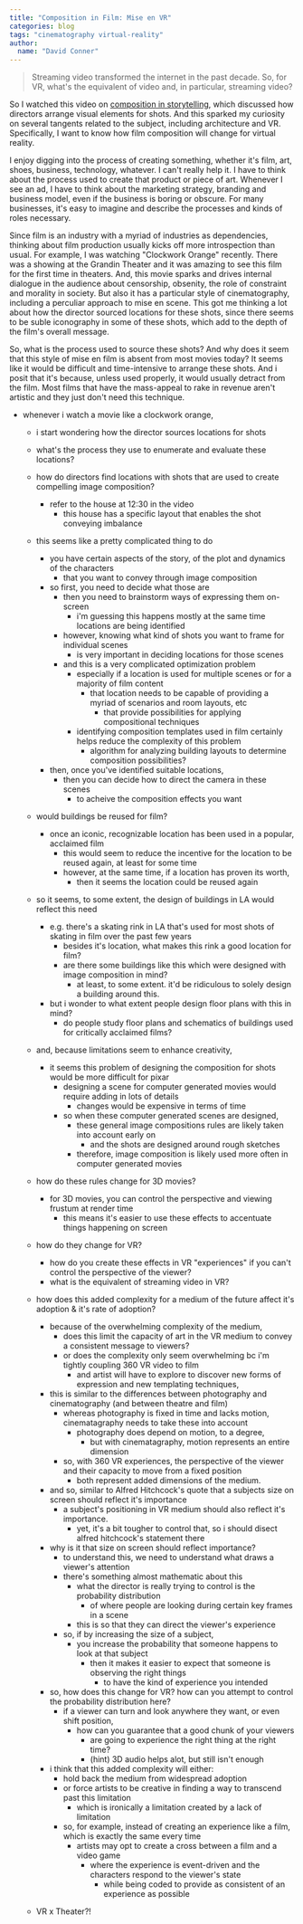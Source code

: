 ```yaml
---
title: "Composition in Film: Mise en VR"
categories: blog
tags: "cinematography virtual-reality"
author:
  name: "David Conner"
---
```


> Streaming video transformed the internet in the past decade. So, for VR, what's
> the equivalent of video and, in particular, streaming video?

So I watched this video on
[composition in storytelling](https://www.youtube.com/watch?time_continue=3&v=CvLQJReDhic),
which discussed how directors arrange visual elements for shots. And
this sparked my curiosity on several tangents related to the subject,
including architecture and VR.  Specifically, I want to know how film
composition will change for virtual reality.

I enjoy digging into the process of creating something, whether it's
film, art, shoes, business, technology, whatever.  I can't really help
it. I have to think about the process used to create that product or
piece of art.  Whenever I see an ad, I have to think about the
marketing strategy, branding and business model, even if the business
is boring or obscure.  For many businesses, it's easy to imagine and
describe the processes and kinds of roles necessary.

Since film is an industry with a myriad of industries as dependencies,
thinking about film production usually kicks off more introspection
than usual.  For example, I was watching "Clockwork Orange" recently.
There was a showing at the Grandin Theater and it was amazing to see
this film for the first time in theaters.  And, this movie sparks and
drives internal dialogue in the audience about censorship, obsenity,
the role of constraint and morality in society.  But also it has a
particular style of cinematography, including a perculiar approach to
mise en scene. This got me thinking a lot about how the director
sourced locations for these shots, since there seems to be suble
iconography in some of these shots, which add to the depth of the
film's overall message.

So, what is the process used to source these shots? And why does it
seem that this style of mise en film is absent from most movies today?
It seems like it would be difficult and time-intensive to arrange
these shots.  And i posit that it's because, unless used properly, it
would usually detract from the film. Most films that have the
mass-appeal to rake in revenue aren't artistic and
they just don't need this technique. 



- whenever i watch a movie like a clockwork orange,
  - i start wondering how the director sources locations for shots
  - what's the process they use to enumerate and evaluate these locations?



  - how do directors find locations with shots that are used to create compelling image composition?
    - refer to the house at 12:30 in the video
      - this house has a specific layout that enables the shot conveying imbalance
  - this seems like a pretty complicated thing to do
    - you have certain aspects of the story, of the plot and dynamics of the characters 
      - that you want to convey through image composition
    - so first, you need to decide what those are
      - then you need to brainstorm ways of expressing them on-screen
        - i'm guessing this happens mostly at the same time locations are being identified
      - however, knowing what kind of shots you want to frame for individual scenes
        - is very important in deciding locations for those scenes
      - and this is a very complicated optimization problem
        - especially if a location is used for multiple scenes or for a majority of film content
          - that location needs to be capable of providing a myriad of scenarios and room layouts, etc
            - that provide possibilities for applying compositional techniques
        - identifying composition templates used in film certainly helps reduce the complexity of this problem
          - algorithm for analyzing building layouts to determine composition possibilities?
    - then, once you've identified suitable locations,
      - then you can decide how to direct the camera in these scenes 
        - to acheive the composition effects you want
  - would buildings be reused for film?
    - once an iconic, recognizable location has been used in a popular, acclaimed film 
      - this would seem to reduce the incentive for the location to be reused again, at least for some time
      - however, at the same time, if a location has proven its worth,
        - then it seems the location could be reused again

  - so it seems, to some extent, the design of buildings in LA would reflect this need
    - e.g. there's a skating rink in LA that's used for most shots of skating in film over the past few years
      - besides it's location, what makes this rink a good location for film?
      - are there some buildings like this which were designed with image composition in mind?
        - at least, to some extent.  it'd be ridiculous to solely design a building around this.
    - but i wonder to what extent people design floor plans with this in mind?
      - do people study floor plans and schematics of buildings used for critically acclaimed films?

  - and, because limitations seem to enhance creativity, 
    - it seems this problem of designing the composition for shots would be more difficult for pixar
      - designing a scene for computer generated movies would require adding in lots of details
        - changes would be expensive in terms of time
      - so when these computer generated scenes are designed,
        - these general image compositions rules are likely taken into account early on
          - and the shots are designed around rough sketches
        - therefore, image composition is likely used more often in computer generated movies

  - how do these rules change for 3D movies? 
    - for 3D movies, you can control the perspective and viewing frustum at render time
      - this means it's easier to use these effects to accentuate things happening on screen
  - how do they change for VR?
    - how do you create these effects in VR "experiences" if you can't control the perspective of the viewer?
    - what is the equivalent of streaming video in VR?
  - how does this added complexity for a medium of the future affect it's adoption & it's rate of adoption?
    - because of the overwhelming complexity of the medium, 
      - does this limit the capacity of art in the VR medium to convey a consistent message to viewers?
      - or does the complexity only seem overwhelming bc i'm tightly coupling 360 VR video to film
        - and artist will have to explore to discover new forms of expression and new templating techniques,
    - this is similar to the differences between photography and cinematography (and between theatre and film)
      - whereas photography is fixed in time and lacks motion, cinematagraphy needs to take these into account
        - photography does depend on motion, to a degree, 
          - but with cinematagraphy, motion represents an entire dimension
      - so, with 360 VR experiences, the perspective of the viewer and their capacity to move from a fixed position
        - both represent added dimensions of the medium.
    - and so, similar to Alfred Hitchcock's quote that a subjects size on screen should reflect it's importance
      - a subject's positioning in VR medium should also reflect it's importance.
        - yet, it's a bit tougher to control that, so i should disect alfred hitchcock's statement there
    - why is it that size on screen should reflect importance? 
      - to understand this, we need to understand what draws a viewer's attention
      - there's something almost mathematic about this
        - what the director is really trying to control is the probability distribution 
          - of where people are looking during certain key frames in a scene
        - this is so that they can direct the viewer's experience
      - so, if by increasing the size of a subject, 
        - you increase the probability that someone happens to look at that subject
          - then it makes it easier to expect that someone is observing the right things
            - to have the kind of experience you intended
    - so, how does this change for VR? how can you attempt to control the probability distribution here?
      - if a viewer can turn and look anywhere they want, or even shift position,
        - how can you guarantee that a good chunk of your viewers 
          - are going to experience the right thing at the right time?
          - (hint) 3D audio helps alot, but still isn't enough
    - i think that this added complexity will either: 
      - hold back the medium from widespread adoption
      - or force artists to be creative in finding a way to transcend past this limitation
        - which is ironically a limitation created by a lack of limitation
      - so, for example, instead of creating an experience like a film, which is exactly the same every time
        - artists may opt to create a cross between a film and a video game
          - where the experience is event-driven and the characters respond to the viewer's state
            - while being coded to provide as consistent of an experience as possible
  - VR x Theater?!
